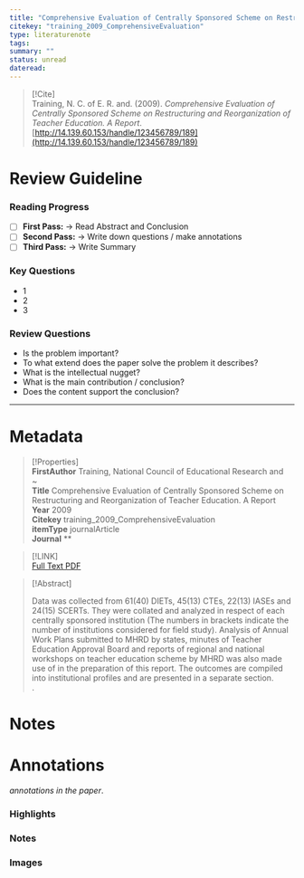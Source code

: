 ```yaml
---  
title: "Comprehensive Evaluation of Centrally Sponsored Scheme on Restructuring and Reorganization of Teacher Education. A Report"  
citekey: "training_2009_ComprehensiveEvaluation"  
type: literaturenote  
tags:   
summary: ""  
status: unread  
dateread:   
---  
```

  
> [!Cite]   
> Training, N. C. of E. R. and. (2009). _Comprehensive Evaluation of Centrally Sponsored Scheme on Restructuring and Reorganization of Teacher Education. A Report_. [http://14.139.60.153/handle/123456789/189](http://14.139.60.153/handle/123456789/189)  
  
# Review Guideline  
### Reading Progress  
- [ ] **First Pass:** → Read Abstract and Conclusion  
- [ ] **Second Pass:** → Write down questions / make annotations  
- [ ] **Third Pass:** → Write Summary  
  
### Key Questions  
- 1  
- 2  
- 3  
  
### Review Questions  
- Is the problem important?  
- To what extend does the paper solve the problem it describes?  
- What is the intellectual nugget?  
- What is the main contribution / conclusion?  
- Does the content support the conclusion?  
  
---  
  
# Metadata  
  
>[!Properties]  
> **FirstAuthor** Training, National Council of Educational Research and    
~      
> **Title** Comprehensive Evaluation of Centrally Sponsored Scheme on Restructuring and Reorganization of Teacher Education. A Report    
> **Year** 2009     
> **Citekey** training_2009_ComprehensiveEvaluation    
> **itemType** journalArticle    
> **Journal** **      
  
> [!LINK]   
>  [Full Text PDF](zotero://select/library/items/RT98RIPB)  
  
> [!Abstract]  
>  
> Data was collected from 61(40) DIETs, 45(13) CTEs, 22(13) IASEs and 24(15) SCERTs. They were collated and analyzed in respect of each centrally sponsored institution (The numbers in brackets indicate the number of 
institutions considered for field study). Analysis of Annual Work Plans submitted to MHRD by states, minutes of Teacher Education Approval Board and reports of regional and national workshops on teacher education scheme by MHRD was also made use of in the preparation of this report. The outcomes are compiled into institutional profiles and are presented in a separate section.  
>.  
>   
# Notes  
  
>>  
  
  
# Annotations  
_annotations in the paper_.  
### Highlights  
  
  
  
### Notes  
  
  
  
### Images  
  
